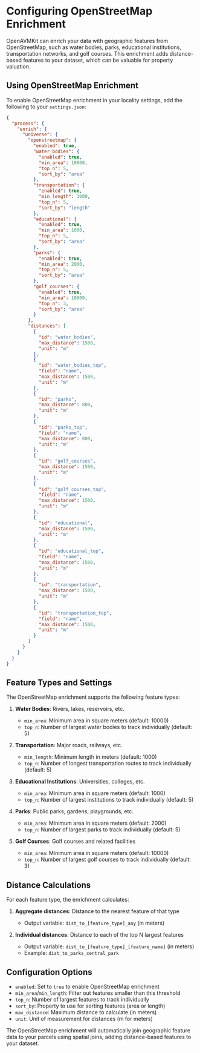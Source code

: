 # Configuring OpenStreetMap Enrichment

OpenAVMKit can enrich your data with geographic features from OpenStreetMap, such as water bodies, parks, educational institutions, transportation networks, and golf courses. This enrichment adds distance-based features to your dataset, which can be valuable for property valuation.

## Using OpenStreetMap Enrichment

To enable OpenStreetMap enrichment in your locality settings, add the following to your `settings.json`:

```json
{
  "process": {
    "enrich": {
      "universe": {
        "openstreetmap": {
          "enabled": true,
          "water_bodies": {
            "enabled": true,
            "min_area": 10000,
            "top_n": 5,
            "sort_by": "area"
          },
          "transportation": {
            "enabled": true,
            "min_length": 1000,
            "top_n": 5,
            "sort_by": "length"
          },
          "educational": {
            "enabled": true,
            "min_area": 1000,
            "top_n": 5,
            "sort_by": "area"
          },
          "parks": {
            "enabled": true,
            "min_area": 2000,
            "top_n": 5,
            "sort_by": "area"
          },
          "golf_courses": {
            "enabled": true,
            "min_area": 10000,
            "top_n": 3,
            "sort_by": "area"
          }
        },
        "distances": [
          {
            "id": "water_bodies",
            "max_distance": 1500,
            "unit": "m"
          },
          {
            "id": "water_bodies_top",
            "field": "name",
            "max_distance": 1500,
            "unit": "m"
          },
          {
            "id": "parks",
            "max_distance": 800,
            "unit": "m"
          },
          {
            "id": "parks_top",
            "field": "name",
            "max_distance": 800,
            "unit": "m"
          },
          {
            "id": "golf_courses",
            "max_distance": 1500,
            "unit": "m"
          },
          {
            "id": "golf_courses_top",
            "field": "name",
            "max_distance": 1500,
            "unit": "m"
          },
          {
            "id": "educational",
            "max_distance": 1500,
            "unit": "m"
          },
          {
            "id": "educational_top",
            "field": "name",
            "max_distance": 1500,
            "unit": "m"
          },
          {
            "id": "transportation",
            "max_distance": 1500,
            "unit": "m"
          },
          {
            "id": "transportation_top",
            "field": "name",
            "max_distance": 1500,
            "unit": "m"
          }
        ]
      }
    }
  }
}
```

## Feature Types and Settings

The OpenStreetMap enrichment supports the following feature types:

1. **Water Bodies**: Rivers, lakes, reservoirs, etc.
    - `min_area`: Minimum area in square meters (default: 10000)
    - `top_n`: Number of largest water bodies to track individually (default: 5)

2. **Transportation**: Major roads, railways, etc.
    - `min_length`: Minimum length in meters (default: 1000)
    - `top_n`: Number of longest transportation routes to track individually (default: 5)

3. **Educational Institutions**: Universities, colleges, etc.
    - `min_area`: Minimum area in square meters (default: 1000)
    - `top_n`: Number of largest institutions to track individually (default: 5)

4. **Parks**: Public parks, gardens, playgrounds, etc.
    - `min_area`: Minimum area in square meters (default: 2000)
    - `top_n`: Number of largest parks to track individually (default: 5)

5. **Golf Courses**: Golf courses and related facilities
    - `min_area`: Minimum area in square meters (default: 10000)
    - `top_n`: Number of largest golf courses to track individually (default: 3)

## Distance Calculations

For each feature type, the enrichment calculates:

1. **Aggregate distances**: Distance to the nearest feature of that type
    - Output variable: `dist_to_[feature_type]_any` (in meters)

2. **Individual distances**: Distance to each of the top N largest features
    - Output variable: `dist_to_[feature_type]_[feature_name]` (in meters)
    - Example: `dist_to_parks_central_park`

## Configuration Options

- `enabled`: Set to `true` to enable OpenStreetMap enrichment
- `min_area`/`min_length`: Filter out features smaller than this threshold
- `top_n`: Number of largest features to track individually
- `sort_by`: Property to use for sorting features (area or length)
- `max_distance`: Maximum distance to calculate (in meters)
- `unit`: Unit of measurement for distances (m for meters)

The OpenStreetMap enrichment will automatically join geographic feature data to your parcels using spatial joins, adding distance-based features to your dataset.